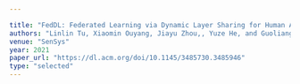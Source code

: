 ```yaml
---

title: "FedDL: Federated Learning via Dynamic Layer Sharing for Human Activity Recognition."
authors: "Linlin Tu, Xiaomin Ouyang, Jiayu Zhou,, Yuze He, and Guoliang Xing"
venue: "SenSys"
year: 2021
paper_url: "https://dl.acm.org/doi/10.1145/3485730.3485946"
type: "selected"
---
```

